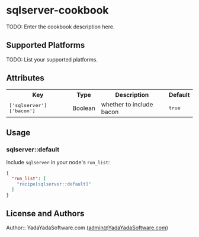 # sqlserver-cookbook

TODO: Enter the cookbook description here.

## Supported Platforms

TODO: List your supported platforms.

## Attributes

<table>
  <tr>
    <th>Key</th>
    <th>Type</th>
    <th>Description</th>
    <th>Default</th>
  </tr>
  <tr>
    <td><tt>['sqlserver']['bacon']</tt></td>
    <td>Boolean</td>
    <td>whether to include bacon</td>
    <td><tt>true</tt></td>
  </tr>
</table>

## Usage

### sqlserver::default

Include `sqlserver` in your node's `run_list`:

```json
{
  "run_list": [
    "recipe[sqlserver::default]"
  ]
}
```

## License and Authors

Author:: YadaYadaSoftware.com (<admin@YadaYadaSoftware.com>)

